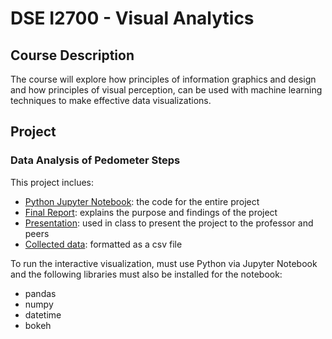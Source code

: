 # DSE I2700 - Visual Analytics

## Course Description

The course will explore how principles of information graphics and design and how principles of visual perception, can be used with machine learning techniques to make effective data visualizations.

## Project

### Data Analysis of Pedometer Steps

This project inclues:

- [Python Jupyter Notebook](Visual-Analytics-Final-Project.ipynb): the code for the entire project
- [Final Report](Final-Report.pdf): explains the purpose and findings of the project
- [Presentation](Presentation.pdf): used in class to present the project to the professor and peers
- [Collected data](project_data.csv): formatted as a csv file

To run the interactive visualization, must use Python via Jupyter Notebook and the following libraries must also be installed for the notebook:

- pandas
- numpy
- datetime
- bokeh
